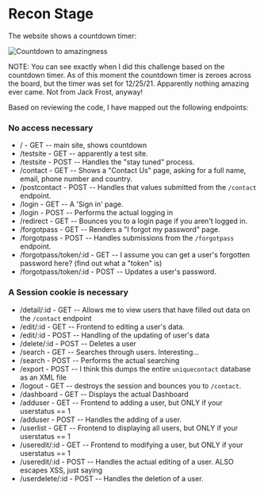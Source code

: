 # Recon Stage

The website shows a countdown timer:

![Countdown to amazingness](/img/obj12-2/img1.png)

NOTE: You can see exactly when I did this challenge based on the countdown timer. As of this moment the countdown timer is zeroes across the board, but the timer was set for 12/25/21. Apparently nothing amazing ever came. Not from Jack Frost, anyway!

Based on reviewing the code, I have mapped out the following endpoints:

### No access necessary
- / - GET -- main site, shows countdown
- /testsite - GET -- apparently a test site.
- /testsite - POST -- Handles the "stay tuned" process.
- /contact - GET -- Shows a "Contact Us" page, asking for a full name, email, phone number and country.
- /postcontact - POST -- Handles that values submitted from the `/contact` endpoint.
- /login - GET -- A 'Sign in' page.
- /login - POST -- Performs the actual logging in
- /redirect - GET -- Bounces you to a login page if you aren't logged in.
- /forgotpass - GET -- Renders a "I forgot my password" page.
- /forgotpass - POST -- Handles submissions from the `/forgotpass` endpoint.
- /forgotpass/token/:id - GET -- I assume you can get a user's forgotten password here? (find out what a "token" is)
- /forgotpass/token/:id - POST -- Updates a user's password.

### A Session cookie is necessary

- /detail/:id - GET -- Allows me to view users that have filled out data on the `/contact` endpoint
- /edit/:id - GET -- Frontend to editing a user's data.
- /edit/:id - POST -- Handling of the updating of user's data
- /delete/:id - POST -- Deletes a user
- /search - GET -- Searches through users. Interesting...
- /search - POST -- Performs the actual searching
- /export - POST -- I think this dumps the entire `uniquecontact` database as an XML file
- /logout - GET -- destroys the session and bounces you to `/contact`.
- /dashboard - GET -- Displays the actual Dashboard
- /adduser - GET -- Frontend to adding a user, but ONLY if your userstatus == 1
- /adduser - POST -- Handles the adding of a user.
- /userlist - GET -- Frontend to displaying all users, but ONLY if your userstatus == 1
- /useredit/:id - GET -- Frontend to modifying a user, but ONLY if your userstatus == 1
- /useredit/:id - POST -- Handles the actual editing of a user. ALSO escapes XSS, just saying
- /userdelete/:id - POST -- Handles the deletion of a user.